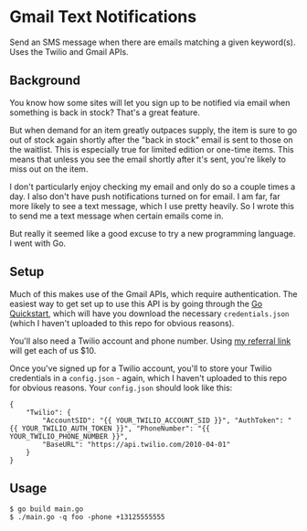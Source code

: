 # Gmail Text Notifications
Send an SMS message when there are emails matching a given keyword(s). Uses the Twilio and Gmail APIs.

## Background
You know how some sites will let you sign up to be notified via email when something is back in stock? That's a great feature.

But when demand for an item greatly outpaces supply, the item is sure to go out of stock again shortly after the "back in stock" email is sent to those on the waitlist. This is especially true for limited edition or one-time items. This means that unless you see the email shortly after it's sent, you're likely to miss out on the item.

I don't particularly enjoy checking my email and only do so a couple times a day. I also don't have push notifications turned on for email. I am far, far more likely to see a text message, which I use pretty heavily. So I wrote this to send me a text message when certain emails come in.

But really it seemed like a good excuse to try a new programming language. I went with Go.

## Setup
Much of this makes use of the Gmail APIs, which require authentication. The easiest way to get set up to use this API is by going through the [Go Quickstart](https://developers.google.com/gmail/api/quickstart/go), which will have you download the necessary `credentials.json` (which I haven't uploaded to this repo for obvious reasons).

You'll also need a Twilio account and phone number. Using [my referral link](www.twilio.com/referral/XCX3Mu) will get each of us $10.

Once you've signed up for a Twilio account, you'll to store your Twilio credentials in a `config.json` - again, which I haven't uploaded to this repo for obvious reasons. Your `config.json` should look like this:
```
{
    "Twilio": {
        "AccountSID": "{{ YOUR_TWILIO_ACCOUNT_SID }}", "AuthToken": "{{ YOUR_TWILIO_AUTH_TOKEN }}", "PhoneNumber": "{{ YOUR_TWILIO_PHONE_NUMBER }}",
        "BaseURL": "https://api.twilio.com/2010-04-01"
    }
}
```

## Usage
```
$ go build main.go
$ ./main.go -q foo -phone +13125555555
```